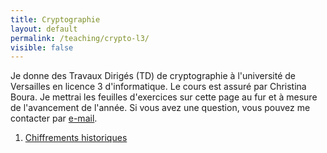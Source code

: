 ```yaml
---
title: Cryptographie
layout: default
permalink: /teaching/crypto-l3/
visible: false
---
```


Je donne des Travaux Dirigés (TD) de cryptographie à l'université de Versailles en licence 3
d'informatique. Le cours est assuré par Christina Boura. Je mettrai les feuilles d'exercices sur cette page au fur et à
mesure de l'avancement de l'année. Si vous avez une question, vous pouvez me contacter par
[e-mail](mailto:{{site.email}}).

1. [Chiffrements historiques](td1.pdf)
